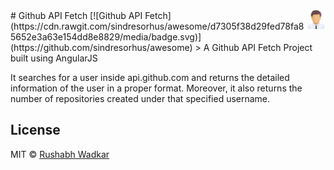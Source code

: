 <img src="images/titleIcon.png" align="right" width="30" />
# Github API Fetch [![Github API Fetch](https://cdn.rawgit.com/sindresorhus/awesome/d7305f38d29fed78fa85652e3a63e154dd8e8829/media/badge.svg)](https://github.com/sindresorhus/awesome)
> A Github API Fetch Project built using AngularJS

It searches for a user inside api.github.com and returns the detailed information of the user in a proper format. Moreover, it also returns the number of repositories created under that specified username.

## License

MIT © [Rushabh Wadkar](https://github.com/rushabh-wadkar/github-api/blob/master/LICENSE)
